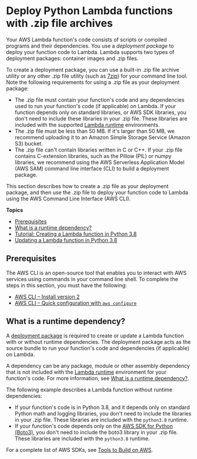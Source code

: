 # Deploy Python Lambda functions with \.zip file archives<a name="python-package"></a>

Your AWS Lambda function's code consists of scripts or compiled programs and their dependencies\. You use a *deployment package* to deploy your function code to Lambda\. Lambda supports two types of deployment packages: container images and \.zip files\.

To create a deployment package, you can use a built\-in \.zip file archive utility or any other \.zip file utility \(such as [7zip](https://www.7-zip.org/download.html)\) for your command line tool\. Note the following requirements for using a \.zip file as your deployment package:
+ The \.zip file must contain your function's code and any dependencies used to run your function's code \(if applicable\) on Lambda\. If your function depends only on standard libraries, or AWS SDK libraries, you don't need to include these libraries in your \.zip file\. These libraries are included with the supported [Lambda runtime](lambda-runtimes.md) environments\.
+ The \.zip file must be less than 50 MB\. If it's larger than 50 MB, we recommend uploading it to an Amazon Simple Storage Service \(Amazon S3\) bucket\.
+ The \.zip file can't contain libraries written in C or C\+\+\. If your \.zip file contains C\-extension libraries, such as the Pillow \(PIL\) or numpy libraries, we recommend using the AWS Serverless Application Model \(AWS SAM\) command line interface \(CLI\) to build a deployment package\.

This section describes how to create a \.zip file as your deployment package, and then use the \.zip file to deploy your function code to Lambda using the AWS Command Line Interface \(AWS CLI\)\.

**Topics**
+ [Prerequisites](#python-package-prereqs)
+ [What is a runtime dependency?](#python-package-dependencies)
+ [Tutorial: Creating a Lambda function in Python 3\.8](python-package-create.md)
+ [Updating a Lambda function in Python 3\.8](python-package-update.md)

## Prerequisites<a name="python-package-prereqs"></a>

The AWS CLI is an open\-source tool that enables you to interact with AWS services using commands in your command line shell\. To complete the steps in this section, you must have the following:
+ [AWS CLI – Install version 2](https://docs.aws.amazon.com/cli/latest/userguide/install-cliv2.html)
+ [AWS CLI – Quick configuration with `aws configure`](https://docs.aws.amazon.com/cli/latest/userguide/cli-chap-configure.html)

## What is a runtime dependency?<a name="python-package-dependencies"></a>

A [deployment package](gettingstarted-package.md) is required to create or update a Lambda function with or without runtime dependencies\. The deployment package acts as the source bundle to run your function's code and dependencies \(if applicable\) on Lambda\.

A dependency can be any package, module or other assembly dependency that is not included with the [Lambda runtime](lambda-runtimes.md) environment for your function's code\. For more information, see [What is a runtime dependency?](#python-package)\.

The following example describes a Lambda function without runtime dependencies:
+ If your function's code is in Python 3\.8, and it depends only on standard Python math and logging libraries, you don't need to include the libraries in your \.zip file\. These libraries are included with the `python3.8` runtime\.
+ If your function's code depends only on the [AWS SDK for Python \(Boto3\)](http://aws.amazon.com/sdk-for-python/), you don't need to include the boto3 library in your \.zip file\. These libraries are included with the `python3.8` runtime\.

For a complete list of AWS SDKs, see [Tools to Build on AWS](http://aws.amazon.com/tools/)\.